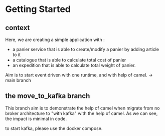 # Getting Started

## context

Here, we are creating a simple application with :
- a panier service that is able to create/modify a panier by adding article to it
- a catalogue that is able to calculate total cost of panier
- an expedition that is able to calculate total weight of panier.

Aim is to start event driven with one runtime, and with help of camel. -> main branch

## the move_to_kafka branch
This branch aim is to demonstrate the help of camel when migrate from no broker architecture to "with kafka" with the help of camel.
As we can see, the impact is minimal in code.

to start kafka, please use the docker compose.

